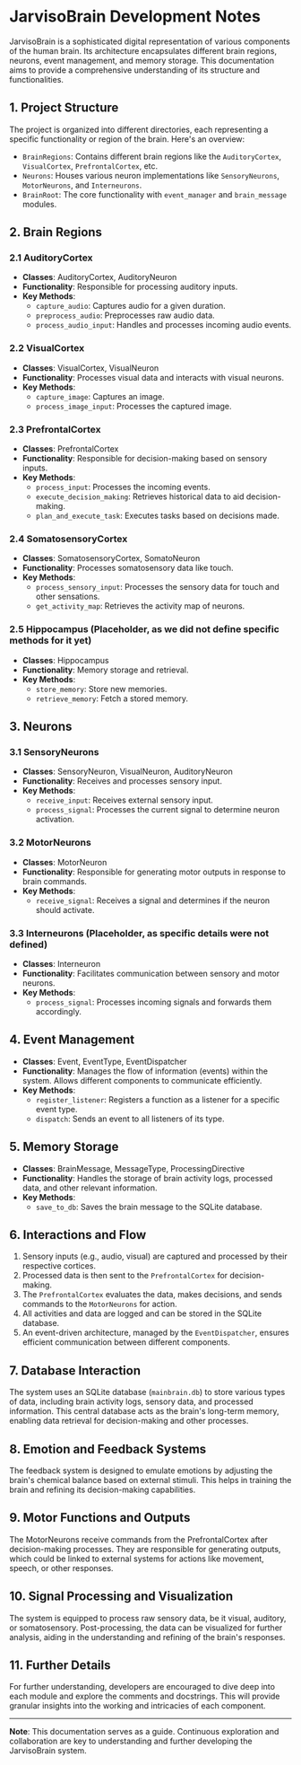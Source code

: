 # JarvisoBrain Development Notes

JarvisoBrain is a sophisticated digital representation of various components of the human brain. Its architecture encapsulates different brain regions, neurons, event management, and memory storage. This documentation aims to provide a comprehensive understanding of its structure and functionalities.

## 1. Project Structure

The project is organized into different directories, each representing a specific functionality or region of the brain. Here's an overview:

- `BrainRegions`: Contains different brain regions like the `AuditoryCortex`, `VisualCortex`, `PrefrontalCortex`, etc.
- `Neurons`: Houses various neuron implementations like `SensoryNeurons`, `MotorNeurons`, and `Interneurons`.
- `BrainRoot`: The core functionality with `event_manager` and `brain_message` modules.

## 2. Brain Regions

### 2.1 AuditoryCortex

- **Classes**: AuditoryCortex, AuditoryNeuron
- **Functionality**: Responsible for processing auditory inputs.
- **Key Methods**: 
  - `capture_audio`: Captures audio for a given duration.
  - `preprocess_audio`: Preprocesses raw audio data.
  - `process_audio_input`: Handles and processes incoming audio events.

### 2.2 VisualCortex

- **Classes**: VisualCortex, VisualNeuron
- **Functionality**: Processes visual data and interacts with visual neurons.
- **Key Methods**:
  - `capture_image`: Captures an image.
  - `process_image_input`: Processes the captured image.

### 2.3 PrefrontalCortex

- **Classes**: PrefrontalCortex
- **Functionality**: Responsible for decision-making based on sensory inputs.
- **Key Methods**: 
  - `process_input`: Processes the incoming events.
  - `execute_decision_making`: Retrieves historical data to aid decision-making.
  - `plan_and_execute_task`: Executes tasks based on decisions made.

### 2.4 SomatosensoryCortex

- **Classes**: SomatosensoryCortex, SomatoNeuron
- **Functionality**: Processes somatosensory data like touch.
- **Key Methods**:
  - `process_sensory_input`: Processes the sensory data for touch and other sensations.
  - `get_activity_map`: Retrieves the activity map of neurons.

### 2.5 Hippocampus (Placeholder, as we did not define specific methods for it yet)

- **Classes**: Hippocampus
- **Functionality**: Memory storage and retrieval.
- **Key Methods**: 
  - `store_memory`: Store new memories.
  - `retrieve_memory`: Fetch a stored memory.

## 3. Neurons

### 3.1 SensoryNeurons

- **Classes**: SensoryNeuron, VisualNeuron, AuditoryNeuron
- **Functionality**: Receives and processes sensory input.
- **Key Methods**:
  - `receive_input`: Receives external sensory input.
  - `process_signal`: Processes the current signal to determine neuron activation.

### 3.2 MotorNeurons

- **Classes**: MotorNeuron
- **Functionality**: Responsible for generating motor outputs in response to brain commands.
- **Key Methods**:
  - `receive_signal`: Receives a signal and determines if the neuron should activate.

### 3.3 Interneurons (Placeholder, as specific details were not defined)

- **Classes**: Interneuron 
- **Functionality**: Facilitates communication between sensory and motor neurons.
- **Key Methods**:
  - `process_signal`: Processes incoming signals and forwards them accordingly.

## 4. Event Management

- **Classes**: Event, EventType, EventDispatcher
- **Functionality**: Manages the flow of information (events) within the system. Allows different components to communicate efficiently.
- **Key Methods**:
  - `register_listener`: Registers a function as a listener for a specific event type.
  - `dispatch`: Sends an event to all listeners of its type.

## 5. Memory Storage

- **Classes**: BrainMessage, MessageType, ProcessingDirective
- **Functionality**: Handles the storage of brain activity logs, processed data, and other relevant information.
- **Key Methods**:
  - `save_to_db`: Saves the brain message to the SQLite database.

## 6. Interactions and Flow

1. Sensory inputs (e.g., audio, visual) are captured and processed by their respective cortices.
2. Processed data is then sent to the `PrefrontalCortex` for decision-making.
3. The `PrefrontalCortex` evaluates the data, makes decisions, and sends commands to the `MotorNeurons` for action.
4. All activities and data are logged and can be stored in the SQLite database.
5. An event-driven architecture, managed by the `EventDispatcher`, ensures efficient communication between different components.

## 7. Database Interaction

The system uses an SQLite database (`mainbrain.db`) to store various types of data, including brain activity logs, sensory data, and processed information. This central database acts as the brain's long-term memory, enabling data retrieval for decision-making and other processes.

## 8. Emotion and Feedback Systems

The feedback system is designed to emulate emotions by adjusting the brain's chemical balance based on external stimuli. This helps in training the brain and refining its decision-making capabilities.

## 9. Motor Functions and Outputs

The MotorNeurons receive commands from the PrefrontalCortex after decision-making processes. They are responsible for generating outputs, which could be linked to external systems for actions like movement, speech, or other responses.

## 10. Signal Processing and Visualization

The system is equipped to process raw sensory data, be it visual, auditory, or somatosensory. Post-processing, the data can be visualized for further analysis, aiding in the understanding and refining of the brain's responses.

## 11. Further Details

For further understanding, developers are encouraged to dive deep into each module and explore the comments and docstrings. This will provide granular insights into the working and intricacies of each component.

----

**Note**: This documentation serves as a guide. Continuous exploration and collaboration are key to understanding and further developing the JarvisoBrain system.

